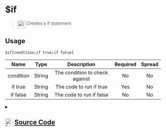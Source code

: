 # $if
> <img align="top" src="https://upload.wikimedia.org/wikipedia/commons/thumb/e/e4/Infobox_info_icon.svg/160px-Infobox_info_icon.svg.png?20150409153300" alt="image" width="25" height="auto"> Creates a if statement
## Usage
```
$if[condition;if true;if false]
```
| Name | Type | Description | Required | Spread
| :---: | :---: | :---: | :---: | :---: |
condition | String | The condition to check against | No | No
if true | String | The code to run if true | Yes | No
if false | String | The code to run if false | No | No
<details>
<summary>
    
## <img align="top" src="https://cdn4.iconfinder.com/data/icons/iconsimple-logotypes/512/github-512.png" alt="image" width="25" height="auto">  [Source Code](https://github.com/tryforge/ForgeScript-V2/blob/main/src/native/if.ts)
    
</summary>
    
```ts
import { ArgType, IExtendedCompiledFunctionConditionField, IExtendedCompiledFunctionField, NativeFunction, Return } from "../structures"

export default new NativeFunction({
    name: "$if",
    description: "Creates a if statement",
    unwrap: false,
    args: [
        {
            name: "condition",
            description: "The condition to check against",
            rest: false,
            type: ArgType.String,
            condition: true
        },
        {
            name: "if true",
            description: "The code to run if true",
            required: true,
            type: ArgType.String,
            rest: false
        },
        {
            name: "if false",
            description: "The code to run if false",
            type: ArgType.String,
            rest: false
        }
    ],
    brackets: true,
    async execute(ctx) {
        const condition = await this["resolveCondition"](ctx, this.data.fields![0] as IExtendedCompiledFunctionConditionField)
        if (!this["isValidReturnType"](condition)) return condition
        
        const fieldToRun = (condition.value ? this.data.fields![1] : this.data.fields![2]) as IExtendedCompiledFunctionField | undefined
        if (!fieldToRun) return Return.success()

        return this["resolveCode"](ctx, fieldToRun.resolve, fieldToRun.functions)
    },
})
```
    
</details>